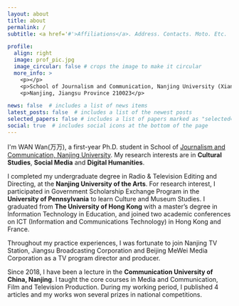 ```yaml
---
layout: about
title: about
permalink: /
subtitle: <a href='#'>Affiliations</a>. Address. Contacts. Moto. Etc.

profile:
  align: right
  image: prof_pic.jpg
  image_circular: false # crops the image to make it circular
  more_info: >
    <p></p>
    <p>School of Journalism and Communication, Nanjing University (Xianlin Campus) 163 Xianlin Street</p>
    <p>Nanjing, Jiangsu Province 210023</p>

news: false  # includes a list of news items
latest_posts: false  # includes a list of the newest posts
selected_papers: false # includes a list of papers marked as "selected={true}"
social: true  # includes social icons at the bottom of the page
---
```


I'm WAN Wan(万万), a first-year Ph.D. student in School of [Journalism and Communication, Nanjing University](https://jc.nju.edu.cn/main.htm). My research interests are in **Cultural Studies**, **Social Media** and **Digital Humanities**.

I completed my undergraduate degree in Radio & Television Editing and Directing, at the **Nanjing University of the Arts**. For research interest, I participated in Government Scholarship Exchange Program in the **University of Pennsylvania** to learn Culture and Museum Studies. I graduated from **The University of Hong Kong** with a master’s degree in Information Technology in Education, and joined two academic conferences on ICT (Information and Communications Technology)  in Hong Kong and France.

Throughout my practice experiences, I was fortunate to join Nanjing TV Station, Jiangsu Broadcasting Corporation and Beijing MeWei Media Corporation as a TV program director and producer.

Since 2018, I have been a lecture in the **Communication University of China, Nanjing**. I taught the core courses in Media and Communication, Film and Television Production. During my working period, I published 4 articles and my works won several prizes in national competitions.
